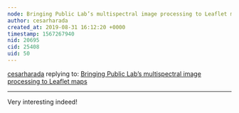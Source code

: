 ```yaml
---
node: Bringing Public Lab’s multispectral image processing to Leaflet maps
author: cesarharada
created_at: 2019-08-31 16:12:20 +0000
timestamp: 1567267940
nid: 20695
cid: 25408
uid: 50
---
```




[cesarharada](../profile/cesarharada) replying to: [Bringing Public Lab’s multispectral image processing to Leaflet maps](../notes/warren/08-27-2019/bringing-public-lab-s-multispectral-image-processing-to-leaflet-maps)

----
Very interesting indeed!